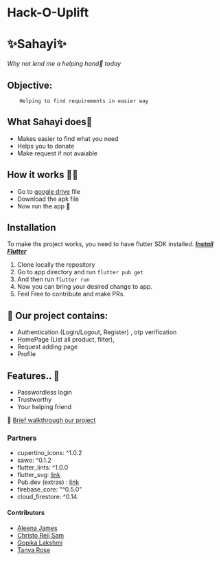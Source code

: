 # Hack-O-Uplift 
# ✨Sahayi✨

 _Why not lend me a helping hand🤝 today_


## Objective:
        Helping to find requirements in easier way

## What Sahayi does🤔
- Makes easier to find what you need
- Helps you to donate
- Make request if not avaiable 

## How it works 👨‍💻
- Go to [google drive]() file
- Download the apk file
- Now run the app 📱

## Installation 
To make ths project works, you need to have flutter SDK installed. [***Install Flutter***](https://flutter.dev/docs/get-started/install)
1. Clone locally the repository
2. Go to app directory and run `flutter pub get` 
3. And then run `flutter run` 
4. Now you can bring your desired change to app.  
5. Feel Free to contribute and make PRs. 

## 💖 Our project contains:

 - Authentication (Login/Logout, Register) , otp verification
 - HomePage (List all product, filter),
 - Request adding page
 - Profile

## Features.. 🙌
- Passwordless login
- Trustworthy
- Your helping friend

🚶
[Brief walkthrough our project]()

### Partners
- cupertino_icons: ^1.0.2
- sawo: ^0.1.2
- flutter_lints: ^1.0.0
- flutter_svg: [link](https://pub.dev/packages/flutter_svg)
- Pub.dev (extras) : [link](https://pub.dev/)
- firebase_core: "^0.5.0"
- cloud_firestore: ^0.14.


#### Contributors
- [Aleena James](https://github.com/aleena-james)
- [Christo Reji Sam](https://github.com/christorejisam)
- [Gopika Lakshmi](https://github.com/g-laksh)
- [Tanya Rose](https://github.com/rosetanya898)